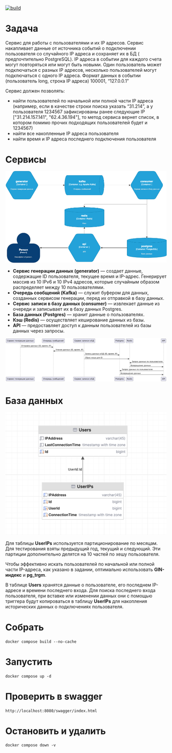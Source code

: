

[![build](https://github.com/gardasar-code/lab-iplogs/actions/workflows/build.yml/badge.svg)](https://github.com/gardasar-code/lab-iplogs/actions/workflows/build.yml)

# Задача

Сервис для работы с пользователями и их IP адресов.
Сервис накапливает данные от источника событий о подключении пользователя со случайного IP адреса и сохраняет их в БД (
предпочтительно PostgreSQL). IP адреса в событии для каждого счета могут повторяться или могут быть новыми. Один
пользователь может подключаться с разных IP адресов, несколько пользователей могут подключаться с одного IP адреса.
Формат данных в событии (пользователь long, строка IP адреса) 100001, “127.0.0.1”

Сервис должен позволять:

- найти пользователей по начальной или полной части IP адреса (например, если в качестве строки поиска указать “31.214”,
  а у пользователя 1234567 зафиксированы ранее следующие IP ["31.214.157.141", "62.4.36.194"], то метод сервиса вернет
  список, в котором помимо прочих подходящих пользователей будет и 1234567)
- найти все накопленные IP адреса пользователя
- найти время и IP адреса последнего подключения пользователя

# Сервисы

![](docs/img1.png)

- **Сервис генерации данных (generator)** — создает данные, содержащие ID пользователя, текущее время и IP-адрес. Генерирует массив из 10 IPv6 и 10 IPv4 адресов, которые случайным образом распределяет между 10 пользователями.
- **Очередь сообщений (Kafka)** — служит буфером для данных, созданных сервисом генерации, перед их отправкой в базу данных.
- **Сервис записи в базу данных (consumer)** — извлекает данные из очереди и записывает их в базу данных Postgres.
- **База данных (Postgres)** — хранит данные о пользователях.
- **Кэш (Redis)** — осуществляет кеширование данных из базы.
- **API** — предоставляет доступ к данным пользователей из базы данных через запросы.

![](docs/img2.png)

# База данных

![](docs/img3.png)

Для таблицы **UserIPs** используется партиционирование по месяцам. Для тестирования взяты предыдущий год, текущий и следующий. Эти партиции дополнительно делятся на 10 частей по хешу пользователя.

Чтобы эффективно искать пользователей по начальной или полной части IP-адреса, как указано в задании, оптимально использовать **GIN-индекс** и **pg_trgm**.

В таблице **Users** хранятся данные о пользователе, его последнем IP-адресе и времени последнего входа. Для поиска последнего входа пользователя, при вставке или изменении данных они с помощью триггера будут копироваться в таблицу **UserIPs** для накопления исторических данных о подключениях пользователя.

# Собрать

```
docker compose build --no-cache
```

# Запустить

```
docker compose up -d
```

# Проверить в swagger

```
http://localhost:8080/swagger/index.html
```

# Остановить и удалить

```
docker compose down -v
```